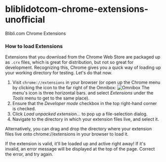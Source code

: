 # bliblidotcom-chrome-extensions-unofficial
Blibli.com Chrome Extensions

### How to load Extensions
Extensions that you download from the Chrome Web Store are packaged up as `.crx` files, which is great for distribution, but not so great for development. Recognizing this, Chrome gives you a quick way of loading up your working directory for testing. Let's do that now.
1. Visit `chrome://extensions` in your browser (or open up the Chrome menu by clicking the icon to the far right of the Omnibox:  ![Omnibox](https://developer.chrome.com/static/images/hotdogmenu.png) The menu's icon is three horizontal bars. and select *Extensions* under the *Tools* menu to get to the same place).
2. Ensure that the *Developer mode* checkbox in the top right-hand corner is checked.
3. Click *Load unpacked extension…* to pop up a file-selection dialog.
4. Navigate to the directory in which your extension files live, and select it.

Alternatively, you can drag and drop the directory where your extension files live onto chrome://extensions in your browser to load it.

If the extension is valid, it'll be loaded up and active right away! If it's invalid, an error message will be displayed at the top of the page. Correct the error, and try again.
